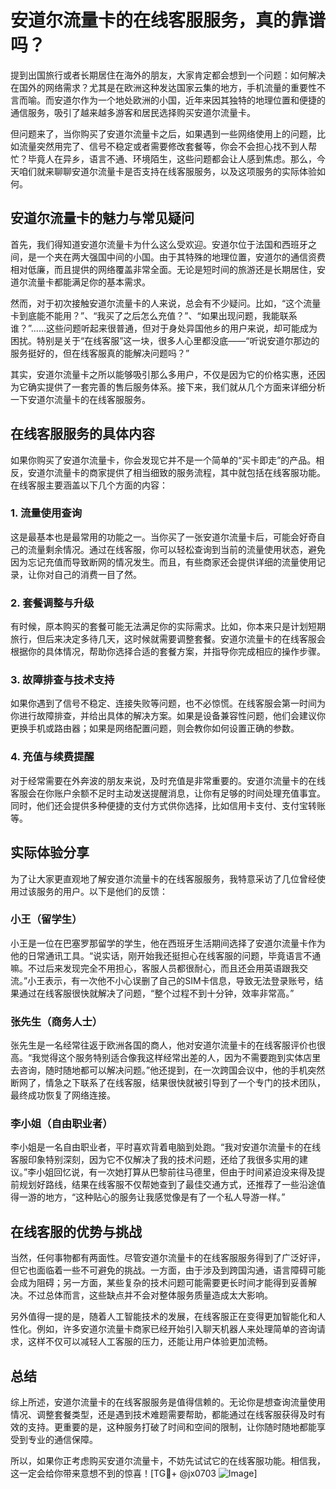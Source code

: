 # 安道尔流量卡的在线客服服务，真的靠谱吗？

提到出国旅行或者长期居住在海外的朋友，大家肯定都会想到一个问题：如何解决在国外的网络需求？尤其是在欧洲这种发达国家云集的地方，手机流量的重要性不言而喻。而安道尔作为一个地处欧洲的小国，近年来因其独特的地理位置和便捷的通信服务，吸引了越来越多游客和居民选择购买安道尔流量卡。

但问题来了，当你购买了安道尔流量卡之后，如果遇到一些网络使用上的问题，比如流量突然用完了、信号不稳定或者需要修改套餐等，你会不会担心找不到人帮忙？毕竟人在异乡，语言不通、环境陌生，这些问题都会让人感到焦虑。那么，今天咱们就来聊聊安道尔流量卡是否支持在线客服服务，以及这项服务的实际体验如何。

## 安道尔流量卡的魅力与常见疑问

首先，我们得知道安道尔流量卡为什么这么受欢迎。安道尔位于法国和西班牙之间，是一个夹在两大强国中间的小国。由于其特殊的地理位置，安道尔的通信资费相对低廉，而且提供的网络覆盖非常全面。无论是短时间的旅游还是长期居住，安道尔流量卡都能满足你的基本需求。

然而，对于初次接触安道尔流量卡的人来说，总会有不少疑问。比如，“这个流量卡到底能不能用？”、“我买了之后怎么充值？”、“如果出现问题，我能联系谁？”……这些问题听起来很普通，但对于身处异国他乡的用户来说，却可能成为困扰。特别是关于“在线客服”这一块，很多人心里都没底——“听说安道尔那边的服务挺好的，但在线客服真的能解决问题吗？”

其实，安道尔流量卡之所以能够吸引那么多用户，不仅是因为它的价格实惠，还因为它确实提供了一套完善的售后服务体系。接下来，我们就从几个方面来详细分析一下安道尔流量卡的在线客服服务。

## 在线客服服务的具体内容

如果你购买了安道尔流量卡，你会发现它并不是一个简单的“买卡即走”的产品。相反，安道尔流量卡的商家提供了相当细致的服务流程，其中就包括在线客服功能。在线客服主要涵盖以下几个方面的内容：

### 1. 流量使用查询

这是最基本也是最常用的功能之一。当你买了一张安道尔流量卡后，可能会好奇自己的流量剩余情况。通过在线客服，你可以轻松查询到当前的流量使用状态，避免因为忘记充值而导致断网的情况发生。而且，有些商家还会提供详细的流量使用记录，让你对自己的消费一目了然。

### 2. 套餐调整与升级

有时候，原本购买的套餐可能无法满足你的实际需求。比如，你本来只是计划短期旅行，但后来决定多待几天，这时候就需要调整套餐。安道尔流量卡的在线客服会根据你的具体情况，帮助你选择合适的套餐方案，并指导你完成相应的操作步骤。

### 3. 故障排查与技术支持

如果你遇到了信号不稳定、连接失败等问题，也不必惊慌。在线客服会第一时间为你进行故障排查，并给出具体的解决方案。如果是设备兼容性问题，他们会建议你更换手机或路由器；如果是网络配置问题，则会教你如何设置正确的参数。

### 4. 充值与续费提醒

对于经常需要在外奔波的朋友来说，及时充值是非常重要的。安道尔流量卡的在线客服会在你账户余额不足时主动发送提醒消息，让你有足够的时间处理充值事宜。同时，他们还会提供多种便捷的支付方式供你选择，比如信用卡支付、支付宝转账等。

## 实际体验分享

为了让大家更直观地了解安道尔流量卡的在线客服服务，我特意采访了几位曾经使用过该服务的用户。以下是他们的反馈：

### 小王（留学生）

小王是一位在巴塞罗那留学的学生，他在西班牙生活期间选择了安道尔流量卡作为他的日常通讯工具。“说实话，刚开始我还挺担心在线客服的问题，毕竟语言不通嘛。不过后来发现完全不用担心，客服人员都很耐心，而且还会用英语跟我交流。”小王表示，有一次他不小心误删了自己的SIM卡信息，导致无法登录账号，结果通过在线客服很快就解决了问题，“整个过程不到十分钟，效率非常高。”

### 张先生（商务人士）

张先生是一名经常往返于欧洲各国的商人，他对安道尔流量卡的在线客服评价也很高。“我觉得这个服务特别适合像我这样经常出差的人，因为不需要跑到实体店里去咨询，随时随地都可以解决问题。”他还提到，在一次跨国会议中，他的手机突然断网了，情急之下联系了在线客服，结果很快就被引导到了一个专门的技术团队，最终成功恢复了网络连接。

### 李小姐（自由职业者）

李小姐是一名自由职业者，平时喜欢背着电脑到处跑。“我对安道尔流量卡的在线客服印象特别深刻，因为它不仅解决了我的技术问题，还给了我很多实用的建议。”李小姐回忆说，有一次她打算从巴黎前往马德里，但由于时间紧迫没来得及提前规划好路线，结果在线客服不仅帮她查到了最佳交通方式，还推荐了一些沿途值得一游的地方，“这种贴心的服务让我感觉像是有了一个私人导游一样。”

## 在线客服的优势与挑战

当然，任何事物都有两面性。尽管安道尔流量卡的在线客服服务得到了广泛好评，但它也面临着一些不可避免的挑战。一方面，由于涉及到跨国沟通，语言障碍可能会成为阻碍；另一方面，某些复杂的技术问题可能需要更长时间才能得到妥善解决。不过总体而言，这些缺点并不会对整体服务质量造成太大影响。

另外值得一提的是，随着人工智能技术的发展，在线客服正在变得更加智能化和人性化。例如，许多安道尔流量卡商家已经开始引入聊天机器人来处理简单的咨询请求，这样不仅可以减轻人工客服的压力，还能让用户体验更加流畅。

## 总结

综上所述，安道尔流量卡的在线客服服务是值得信赖的。无论你是想查询流量使用情况、调整套餐类型，还是遇到技术难题需要帮助，都能通过在线客服获得及时有效的支持。更重要的是，这种服务打破了时间和空间的限制，让你随时随地都能享受到专业的通信保障。

所以，如果你正考虑购买安道尔流量卡，不妨先试试它的在线客服功能。相信我，这一定会给你带来意想不到的惊喜！[TG💪+ @jx0703 ![Image](https://github.com/user-attachments/assets/dbca1d08-cadb-493c-b0ec-ad6f7a83f270)]